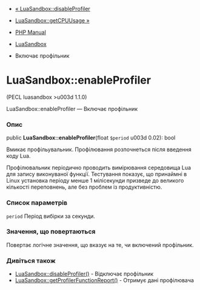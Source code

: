 - [« LuaSandbox::disableProfiler](luasandbox.disableprofiler.md)
- [LuaSandbox::getCPUUsage »](luasandbox.getcpuusage.md)

- [PHP Manual](index.md)
- [LuaSandbox](class.luasandbox.md)
- Включає профільник

# LuaSandbox::enableProfiler

(PECL luasandbox \>u003d 1.1.0)

LuaSandbox::enableProfiler — Включає профільник

### Опис

public **LuaSandbox::enableProfiler**(float `$period` u003d 0.02): bool

Вмикає профільувальник. Профілювання розпочнеться після введення коду Lua.

Профілювальник періодично проводить вимірювання середовища Lua для запису
виконуваної функції. Тестування показує, що принаймні в
Linux установка періоду менше 1 мілісекунди призведе до великого
кількості переповнень, але без проблем із продуктивністю.

### Список параметрів

`period`
Період вибірки за секунди.

### Значення, що повертаються

Повертає логічне значення, що вказує на те, чи включений профільник.

### Дивіться також

- [LuaSandbox::disableProfiler()](luasandbox.disableprofiler.md) -
Відключає профільник
- [LuaSandbox::getProfilerFunctionReport()](luasandbox.getprofilerfunctionreport.md) -
Отримує дані профілювача
